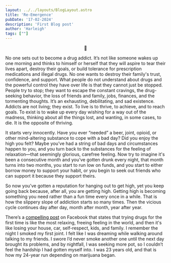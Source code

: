 ```yaml
---
layout: ../../layouts/BlogLayout.astro
title: 'Re-Emergence'
pubDate: '17-02-2024'
description: 'First Blog post'
author: 'Harleigh'
tags: [""]
---
```

<p style="text-align: center;">🦋</p>

No one sets out to become a drug addict. It’s not like someone wakes up one morning and thinks to himself or herself that they will aspire to tear their lives apart, destroy their goals, or build tolerance for prescription medications and illegal drugs. No one wants to destroy their family's trust, confidence, and support. What people do not understand about drugs and the powerful control they have over life is that they cannot just be stopped. People try to stop; they want to escape the constant cravings, the drug-seeking behavior, the loss of friends and family, jobs, finances, and the tormenting thoughts. It’s an exhausting, debilitating, and sad existence. Addicts are not living; they exist. To live is to thrive, to achieve, and to reach goals. To exist is to wake up every day wishing for a way out of the madness, thinking about all the things lost, and wanting, in some cases, to die. It is the opposite of thriving.


It starts very innocently. Have you ever “needed” a beer, joint, opioid, or other mind-altering substance to cope with a bad day? Did you enjoy the high you felt? Maybe you’ve had a string of bad days and circumstances happen to you, and you turn back to the substances for the feeling of relaxation—that seemingly glorious, carefree feeling. Now try to imagine it's been a consecutive month and you’ve gotten drunk every night, that month turns into two months, you start to run low on funds, and you start to either borrow money to support your habit, or you begin to seek out friends who can support it because they support theirs.

So now you’ve gotten a reputation for hanging out to get high, yet you keep going back because, after all, you are getting high. Getting high is becoming something you need rather than a fun time every once in a while. That is how the slippery slope of addiction starts so many times. Then the vicious cycle continues day after day, month after month, year after year.

There’s a <a href="https://www.facebook.com/share/p/Bbby9nudYfa9kt4E/?mibextid=oFDknk" style="color: black;">compelling post</a> on Facebook that states that trying drugs for the first time is like the most relaxing, freeing feeling in the world, and then it's like losing your house, car, self-respect, kids, and family. I remember the night I smoked my first joint. I felt like I was dreaming while walking around talking to my friends. I swore I’d never smoke another one until the next day brought its problems, and by nightfall, I was seeking more pot, so I couldn’t feel the hardship I had gotten myself into. I was 23 years old, and that is how my 24-year run depending on marijuana began.